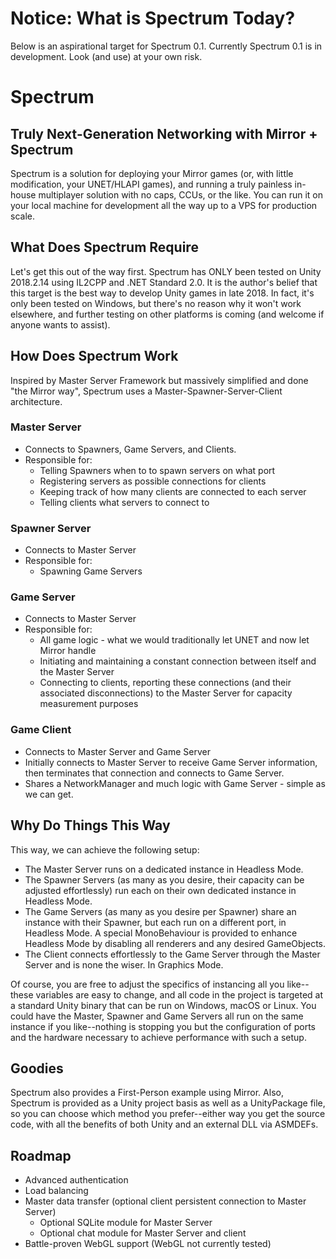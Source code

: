 # Notice: What is Spectrum Today?

Below is an aspirational target for Spectrum 0.1. Currently Spectrum 0.1 is in development. Look (and use) at your own risk.

# Spectrum

## Truly Next-Generation Networking with Mirror + Spectrum

Spectrum is a solution for deploying your Mirror games (or, with little modification, your UNET/HLAPI games), and running a truly painless in-house multiplayer solution with no caps, CCUs, or the like. You can run it on your local machine for development all the way up to a VPS for production scale.

## What Does Spectrum Require

Let's get this out of the way first. Spectrum has ONLY been tested on Unity 2018.2.14 using IL2CPP and .NET Standard 2.0. It is the author's belief that this target is the best way to develop Unity games in late 2018. In fact, it's only been tested on Windows, but there's no reason why it won't work elsewhere, and further testing on other platforms is coming (and welcome if anyone wants to assist).

## How Does Spectrum Work

Inspired by Master Server Framework but massively simplified and done "the Mirror way", Spectrum uses a Master-Spawner-Server-Client architecture.

### Master Server

- Connects to Spawners, Game Servers, and Clients.
- Responsible for:
  - Telling Spawners when to to spawn servers on what port
  - Registering servers as possible connections for clients
  - Keeping track of how many clients are connected to each server
  - Telling clients what servers to connect to

### Spawner Server

- Connects to Master Server
- Responsible for:
  - Spawning Game Servers

### Game Server

- Connects to Master Server
- Responsible for:
  - All game logic - what we would traditionally let UNET and now let Mirror handle
  - Initiating and maintaining a constant connection between itself and the Master Server
  - Connecting to clients, reporting these connections (and their associated disconnections) to the Master Server for capacity measurement purposes

### Game Client

- Connects to Master Server and Game Server
- Initially connects to Master Server to receive Game Server information, then terminates that connection and connects to Game Server.
- Shares a NetworkManager and much logic with Game Server - simple as we can get.

## Why Do Things This Way

This way, we can achieve the following setup:

- The Master Server runs on a dedicated instance in Headless Mode.
- The Spawner Servers (as many as you desire, their capacity can be adjusted effortlessly) run each on their own dedicated instance in Headless Mode.
- The Game Servers (as many as you desire per Spawner) share an instance with their Spawner, but each run on a different port, in Headless Mode. A special MonoBehaviour is provided to enhance Headless Mode by disabling all renderers and any desired GameObjects.
- The Client connects effortlessly to the Game Server through the Master Server and is none the wiser. In Graphics Mode.

Of course, you are free to adjust the specifics of instancing all you like--these variables are easy to change, and all code in the project is targeted at a standard Unity binary that can be run on Windows, macOS or Linux. You could have the Master, Spawner and Game Servers all run on the same instance if you like--nothing is stopping you but the configuration of ports and the hardware necessary to achieve performance with such a setup.

## Goodies

Spectrum also provides a First-Person example using Mirror. Also, Spectrum is provided as a Unity project basis as well as a UnityPackage file, so you can choose which method you prefer--either way you get the source code, with all the benefits of both Unity and an external DLL via ASMDEFs.

## Roadmap

- Advanced authentication
- Load balancing
- Master data transfer (optional client persistent connection to Master Server)
  - Optional SQLite module for Master Server
  - Optional chat module for Master Server and client
- Battle-proven WebGL support (WebGL not currently tested)